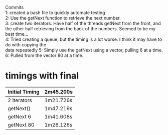 Commits \
1: created a bash file to quickly automate testing \
2: Use the getNext function to retrieve the next number. \
3: create two iterators. Have half of the threads getNext from the front, and \
    the other half retrieving from the back of the numbers. Seemed to be my best time... \
4: Tried creating a queue, but the timing is a lot worse. I think it may have to do with copying the \
    data repeatedly 
5: Simply use the getNext using a vector, pulling 6 at a time. \
6: Pulled from the vector 80 at a time. 

# timings with final
Initial Timing | 2m45.200s |
------------- | --------- |
2 iterators   | 1m21.726s |
getNext()     | 1m47.219s |
getNext 6     | 1m41.608s |
getNext 80    | 1m26.126s |

